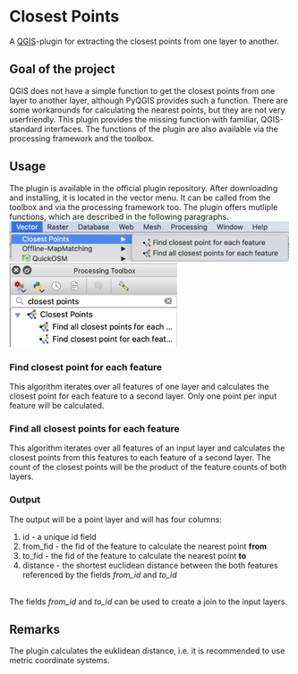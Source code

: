 # Closest Points
A <a href="https://github.com/qgis/QGIS">QGIS</a>-plugin for extracting the closest points from one layer to another.

## Goal of the project
QGIS does not have a simple function to get the closest points from one layer to another layer, although PyQGIS provides such a function.
There are some workarounds for calculating the nearest points, but they are not very userfriendly.
This plugin provides the missing function with familiar, QGIS-standard interfaces. The functions of the plugin are also available via the processing framework and the toolbox.

## Usage
The plugin is available in the official plugin repository. After downloading and installing, it is located in the vector menu. It can be called from the toolbox and via the processing framework too.
The plugin offers mutliple functions, which are described in the following paragraphs.
<img src="screenshots/vector_menu.png" width="500"/>
<img src="screenshots/toolbox.png" width="300"/>

### Find closest point for each feature
This algorithm iterates over all features of one layer and calculates the closest point for each feature to a second layer.
Only one point per input feature will be calculated.

### Find all closest points for each feature
This algorithm iterates over all features of an input layer and calculates the closest points from this features to each feature of a second layer.
The count of the closest points will be the product of the feature counts of both layers.

### Output
The output will be a point layer and will has four columns:
1. id - a unique id field
2. from_fid - the fid of the feature to calculate the nearest point <b>from</b>
3. to_fid - the fid of the feature to calculate the nearest point <b>to</b>
4. distance - the shortest euclidean distance between the both features referenced by the fields <i>from_id</i> and <i>to_id</i>
<br>
The fields <i>from_id</i> and <i>to_id</i> can be used to create a join to the input layers.

## Remarks
The plugin calculates the euklidean distance, i.e. it is recommended to use metric coordinate systems.